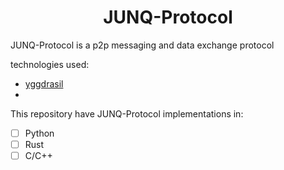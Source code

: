 <div align="center"> <h1> JUNQ-Protocol </h1> </div>

JUNQ-Protocol is a p2p messaging and data exchange protocol

technologies used:
 - [yggdrasil](https://github.com/yggdrasil-network)
 - 


This repository have JUNQ-Protocol implementations in:
 - [ ] Python
 - [ ] Rust
 - [ ] C/C++
